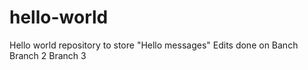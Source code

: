 # hello-world
Hello world repository to store "Hello messages"
Edits done on Banch
Branch 2
Branch 3
